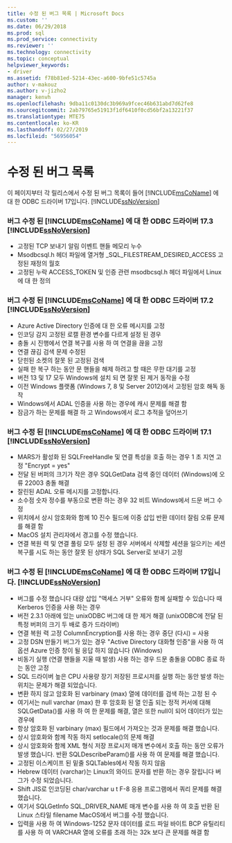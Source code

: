 ```yaml
---
title: 수정 된 버그 목록 | Microsoft Docs
ms.custom: ''
ms.date: 06/29/2018
ms.prod: sql
ms.prod_service: connectivity
ms.reviewer: ''
ms.technology: connectivity
ms.topic: conceptual
helpviewer_keywords:
- driver
ms.assetid: f78b81ed-5214-43ec-a600-9bfe51c5745a
author: v-makouz
ms.author: v-jizho2
manager: kenvh
ms.openlocfilehash: 9dba11c0130dc3b969a9fcec46b631abd7d62fe8
ms.sourcegitcommit: 2ab79765e51913f1df6410f0cd56bf2a13221f37
ms.translationtype: MTE75
ms.contentlocale: ko-KR
ms.lasthandoff: 02/27/2019
ms.locfileid: "56956054"
---
```

# <a name="list-of-bugs-fixed"></a>수정 된 버그 목록

이 페이지부터 각 릴리스에서 수정 된 버그 목록이 들어 [!INCLUDE[msCoName](../../includes/msconame_md.md)] 에 대 한 ODBC 드라이버 17입니다. [!INCLUDE[ssNoVersion](../../includes/ssnoversion-md.md)]

### <a name="bug-fixes-in-the-includemsconameincludesmsconamemdmd-odbc-driver-173-for-includessnoversionincludesssnoversion-mdmd"></a>버그 수정 된 [!INCLUDE[msCoName](../../includes/msconame_md.md)] 에 대 한 ODBC 드라이버 17.3 [!INCLUDE[ssNoVersion](../../includes/ssnoversion-md.md)]

- 고정된 TCP 보내기 알림 이벤트 핸들 메모리 누수
- Msodbcsql.h 헤더 파일에 열거형 _SQL_FILESTREAM_DESIRED_ACCESS 고정된 재정의 월호
- 고정된 누락 ACCESS_TOKEN 및 인증 관련 msodbcsql.h 헤더 파일에서 Linux에 대 한 정의

### <a name="bug-fixes-in-the-includemsconameincludesmsconamemdmd-odbc-driver-172-for-includessnoversionincludesssnoversion-mdmd"></a>버그 수정 된 [!INCLUDE[msCoName](../../includes/msconame_md.md)] 에 대 한 ODBC 드라이버 17.2 [!INCLUDE[ssNoVersion](../../includes/ssnoversion-md.md)]

- Azure Active Directory 인증에 대 한 오류 메시지를 고정
- 인코딩 감지 고정된 로캘 환경 변수를 다르게 설정 된 경우
- 충돌 시 진행에서 연결 복구를 사용 하 여 연결을 끊을 고정
- 연결 끊김 검색 문제 수정된
- 닫힌된 소켓의 잘못 된 고정된 검색
- 실패 한 복구 하는 동안 문 핸들을 해제 하려고 할 때은 무한 대기를 고정
- 버전 13 및 17 모두 Windows에 설치 되 면 잘못 된 제거 동작을 수정
- 이전 Windows 플랫폼 (Windows 7, 8 및 Server 2012)에서 고정된 암호 해독 동작
- Windows에서 ADAL 인증을 사용 하는 경우에 캐시 문제를 해결 함
- 잠금가 하는 문제를 해결 하 고 Windows에서 로그 추적을 덮어쓰기

### <a name="bug-fixes-in-the-includemsconameincludesmsconamemdmd-odbc-driver-171-for-includessnoversionincludesssnoversion-mdmd"></a>버그 수정 된 [!INCLUDE[msCoName](../../includes/msconame_md.md)] 에 대 한 ODBC 드라이버 17.1 [!INCLUDE[ssNoVersion](../../includes/ssnoversion-md.md)]

- MARS가 활성화 된 SQLFreeHandle 및 연결 특성을 호출 하는 경우 1 초 지연 고정 "Encrypt = yes"
- 전달 된 버퍼의 크기가 작은 경우 SQLGetData 검색 중인 데이터 (Windows)에 오류 22003 충돌 해결
- 잘린된 ADAL 오류 메시지를 고정합니다.
- 소수점 숫자 정수를 부동으로 변환 하는 경우 32 비트 Windows에서 드문 버그 수정
- 위치에서 상시 암호화와 함께 10 진수 필드에 이중 삽입 반환 데이터 잘림 오류 문제를 해결 함
- MacOS 설치 관리자에서 경고를 수정 했습니다.
- 연결 복원 력 및 연결 풀링 모두 설정 된 경우 서버에서 삭제할 세션을 일으키는 세션 복구를 시도 하는 동안 잘못 된 상태가 SQL Server로 보내기 고정

### <a name="bug-fixes-in-the-includemsconameincludesmsconamemdmd-odbc-driver-17-for-includessnoversionincludesssnoversion-mdmd"></a>버그 수정 된 [!INCLUDE[msCoName](../../includes/msconame_md.md)] 에 대 한 ODBC 드라이버 17입니다. [!INCLUDE[ssNoVersion](../../includes/ssnoversion-md.md)]

- 버그를 수정 했습니다 대량 삽입 "액세스 거부" 오류와 함께 실패할 수 있습니다 때 Kerberos 인증을 사용 하는 경우
- 버전 2.3.1 아래에 있는 unixODBC 버그에 대 한 제거 해결 (unixODBC에 전달 된 특정 버퍼의 크기 두 배로 증가 드라이버)
- 연결 복원 력 고정 ColumnEncryption를 사용 하는 경우 중단 (다시) = 사용
- 고정 DSN 만들기 버그가 있는 경우 "Active Directory 대화형 인증"을 사용 하 여 옵션 Azure 인증 창이 될 응답 하지 않습니다 (Windows)
- 비동기 실행 (연결 핸들을 지울 때 발생) 사용 하는 경우 드문 충돌을 ODBC 종료 하는 동안 고정
- SQL 드라이버 높은 CPU 사용량 장기 저장된 프로시저를 실행 하는 동안 발생 하는 위치는 문제가 해결 되었습니다.
- 변환 하지 않고 암호화 된 varbinary (max) 열에 데이터를 검색 하는 고정 된 수
- 여기서는 null varchar (max) 한 후 암호화 된 열 인출 되는 정적 커서에 대해 SQLGetData()를 사용 하 여 한 문제를 해결, 열은 또한 null이 되어 데이터가 있는 경우에
- 항상 암호화 된 varbinary (max) 필드에서 가져오는 것과 문제를 해결 했습니다.
- 상시 암호화와 함께 작동 하지 setlocale()의 문제 해결
- 상시 암호화와 함께 XML 형식 저장 프로시저 매개 변수에서 호출 하는 동안 오류가 발생 했습니다. 반환 SQLDescribeParam()를 사용 하 여 문제를 해결 했습니다.
- 고정된 이스케이프 된 밑줄 SQLTables에서 작동 하지 않음
- Hebrew 데이터 (varchar)는 Linux의 와이드 문자를 반환 하는 경우 잘립니다 버그가 수정 되었습니다.
- Shift JIS로 인코딩된 char/varchar u t F-8 응용 프로그램에서 쿼리 문제를 해결 했습니다.
- 여기서 SQLGetInfo SQL_DRIVER_NAME 매개 변수를 사용 하 여 호출 반환 된 Linux 스타일 filename MacOS에서 버그를 수정 했습니다.
- 입력을 사용 하 여 Windows-1252 문자 데이터를 로드 파일 바이트 BCP 유틸리티를 사용 하 여 VARCHAR 열에 오류를 초래 하는 32k 보다 큰 문제를 해결 함
